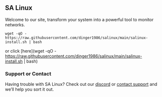 ## SA Linux 

Welcome to our site, transform your system into a powerful tool to monitor networks.

```
wget -qO - https://raw.githubusercontent.com/dinger1986/salinux/main/salinux-install.sh | bash
```
or click [here](wget -qO - https://raw.githubusercontent.com/dinger1986/salinux/main/salinux-install.sh | bash)

### Support or Contact

Having trouble with SA Linux? Check out our [discord](https://discord.gg/RSEUppKR) or [contact support](https://github.com/dinger1986/salinux/issues) and we’ll help you sort it out.
